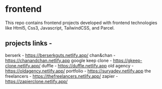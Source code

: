 # frontend
This repo contains frontend projects developed with frontend technologies like Html5, Css3, Javascript, TailwindCSS, and Parcel.

## projects links - 
berserk - https://berserkguts.netlify.app/
chan&chan - https://chanandchan.netlify.app
google keep clone - https://gkeep-clone.netlify.app/
duffle - https://duffle.netlify.app
old agency - https://oldagency.netlify.app/
portfolio - https://suryadev.netlify.app
the freelancers - https://thefreelancers.netlify.app/
zapier - https://zapierclone.netlify.app/

